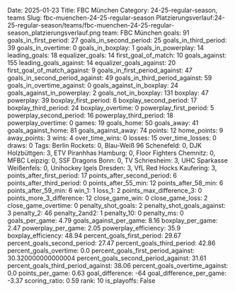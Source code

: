 Date: 2025-01-23
Title: FBC München
Category: 24-25-regular-season, teams
Slug: fbc-muenchen-24-25-regular-season
Platzierungsverlauf:24-25-regular-season/teams/fbc-muenchen-24-25-regular-season_platzierungsverlauf.png
team: FBC München
goals: 91
goals_in_first_period: 27
goals_in_second_period: 25
goals_in_third_period: 39
goals_in_overtime: 0
goals_in_boxplay: 1
goals_in_powerplay: 14
leading_goals: 18
equalizer_goals: 14
first_goal_of_match: 10
goals_against: 155
leading_goals_against: 14
equalizer_goals_against: 20
first_goal_of_match_against: 9
goals_in_first_period_against: 47
goals_in_second_period_against: 49
goals_in_third_period_against: 59
goals_in_overtime_against: 0
goals_against_in_boxplay: 24
goals_against_in_powerplay: 2
goals_not_in_boxplay: 131
boxplay: 47
powerplay: 39
boxplay_first_period: 6
boxplay_second_period: 17
boxplay_third_period: 24
boxplay_overtime: 0
powerplay_first_period: 5
powerplay_second_period: 16
powerplay_third_period: 18
powerplay_overtime: 0
games: 19
goals_home: 50
goals_away: 41
goals_against_home: 81
goals_against_away: 74
points: 12
home_points: 9
away_points: 3
wins: 4
over_time_wins: 0
losses: 15
over_time_losses: 0
draws: 0
Tags:  Berlin Rockets: 0,  Blau-Weiß 96 Schenefeld: 0,  DJK Holzbüttgen: 3,  ETV Piranhhas Hamburg: 0,  Floor Fighters Chemnitz: 0,  MFBC Leipzig: 0,  SSF Dragons Bonn: 0,  TV Schriesheim: 3,  UHC Sparkasse Weißenfels: 0,  Unihockey Igels Dresden: 3,  VfL Red Hocks Kaufering: 3,
points_after_first_period: 17
points_after_second_period: 6
points_after_third_period: 0
points_after_55_min: 12
points_after_58_min: 6
points_after_59_min: 6
win_1: 1
loss_1: 2
points_max_difference_3: 0
points_more_3_difference: 12
close_game_win: 0
close_game_loss: 2
close_game_overtime: 0
penalty_shot_goals: 2
penalty_shot_goals_against: 3
penalty_2: 46
penalty_2and2: 1
penalty_10: 0
penalty_ms: 0
goals_per_game: 4.79
goals_against_per_game: 8.16
boxplay_per_game: 2.47
powerplay_per_game: 2.05
powerplay_efficiency: 35.9
boxplay_efficiency: 48.94
percent_goals_first_period: 29.67
percent_goals_second_period: 27.47
percent_goals_third_period: 42.86
percent_goals_overtime: 0.0
percent_goals_first_period_against: 30.320000000000004
percent_goals_second_period_against: 31.61
percent_goals_third_period_against: 38.06
percent_goals_overtime_against: 0.0
points_per_game: 0.63
goal_difference: -64
goal_difference_per_game: -3.37
scoring_ratio: 0.59
rank: 10
is_playoffs: False
